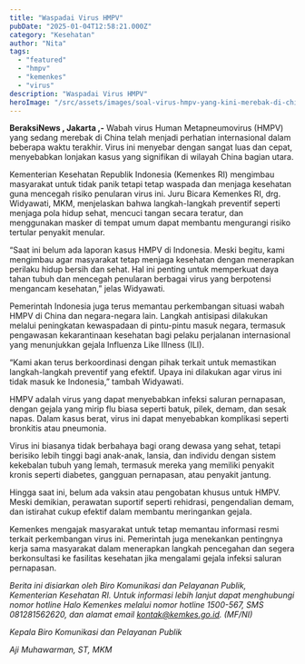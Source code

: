 ```yaml
---
title: "Waspadai Virus HMPV"
pubDate: "2025-01-04T12:58:21.000Z"
category: "Kesehatan"
author: "Nita"
tags: 
  - "featured"
  - "hmpv"
  - "kemenkes"
  - "virus"
description: "Waspadai Virus HMPV"
heroImage: "/src/assets/images/soal-virus-hmpv-yang-kini-merebak-di-china-pemerintah-minta-masyrakat-tak-panik_249698.png"
---
```


**BeraksiNews , Jakarta ,-** Wabah virus Human Metapneumovirus (HMPV) yang sedang merebak di China telah menjadi perhatian internasional dalam beberapa waktu terakhir. Virus ini menyebar dengan sangat luas dan cepat, menyebabkan lonjakan kasus yang signifikan di wilayah China bagian utara.

Kementerian Kesehatan Republik Indonesia (Kemenkes RI) mengimbau masyarakat untuk tidak panik tetapi tetap waspada dan menjaga kesehatan guna mencegah risiko penularan virus ini. Juru Bicara Kemenkes RI, drg. Widyawati, MKM, menjelaskan bahwa langkah-langkah preventif seperti menjaga pola hidup sehat, mencuci tangan secara teratur, dan menggunakan masker di tempat umum dapat membantu mengurangi risiko tertular penyakit menular.

“Saat ini belum ada laporan kasus HMPV di Indonesia. Meski begitu, kami mengimbau agar masyarakat tetap menjaga kesehatan dengan menerapkan perilaku hidup bersih dan sehat. Hal ini penting untuk memperkuat daya tahan tubuh dan mencegah penularan berbagai virus yang berpotensi mengancam kesehatan,” jelas Widyawati.

Pemerintah Indonesia juga terus memantau perkembangan situasi wabah HMPV di China dan negara-negara lain. Langkah antisipasi dilakukan melalui peningkatan kewaspadaan di pintu-pintu masuk negara, termasuk pengawasan kekarantinaan kesehatan bagi pelaku perjalanan internasional yang menunjukkan gejala Influenza Like Illness (ILI).

“Kami akan terus berkoordinasi dengan pihak terkait untuk memastikan langkah-langkah preventif yang efektif. Upaya ini dilakukan agar virus ini tidak masuk ke Indonesia,” tambah Widyawati.

HMPV adalah virus yang dapat menyebabkan infeksi saluran pernapasan, dengan gejala yang mirip flu biasa seperti batuk, pilek, demam, dan sesak napas. Dalam kasus berat, virus ini dapat menyebabkan komplikasi seperti bronkitis atau pneumonia.

Virus ini biasanya tidak berbahaya bagi orang dewasa yang sehat, tetapi berisiko lebih tinggi bagi anak-anak, lansia, dan individu dengan sistem kekebalan tubuh yang lemah, termasuk mereka yang memiliki penyakit kronis seperti diabetes, gangguan pernapasan, atau penyakit jantung.

Hingga saat ini, belum ada vaksin atau pengobatan khusus untuk HMPV. Meski demikian, perawatan suportif seperti rehidrasi, pengendalian demam, dan istirahat cukup efektif dalam membantu meringankan gejala.

Kemenkes mengajak masyarakat untuk tetap memantau informasi resmi terkait perkembangan virus ini. Pemerintah juga menekankan pentingnya kerja sama masyarakat dalam menerapkan langkah pencegahan dan segera berkonsultasi ke fasilitas kesehatan jika mengalami gejala infeksi saluran pernapasan.

_Berita ini disiarkan oleh Biro Komunikasi dan Pelayanan Publik, Kementerian Kesehatan RI. Untuk informasi lebih lanjut dapat menghubungi nomor hotline Halo Kemenkes melalui nomor hotline 1500-567, SMS 081281562620, dan alamat email kontak@kemkes.go.id. (MF/NI)_

_Kepala Biro Komunikasi dan Pelayanan Publik_

_Aji_ _Muhawarman, ST, MKM_

